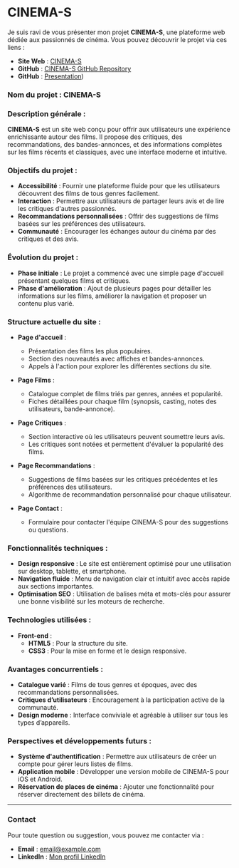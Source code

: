 # CINEMA-S

Je suis ravi de vous présenter mon projet **CINEMA-S**, une plateforme web dédiée aux passionnés de cinéma. Vous pouvez découvrir le projet via ces liens :

- **Site Web** : [CINEMA-S](https://mohammed-ben-cheikh.github.io/CINEMA-S/index.html)  
- **GitHub** : [CINEMA-S GitHub Repository](https://github.com/mohammed-ben-cheikh/CINEMA-S.git)
- **GitHub** : [Presentation](https://www.canva.com/design/DAGT9kM9PyA/CYOLEW1y8EylUSPRXGtlNg/edit?utm_content=DAGT9kM9PyA&utm_campaign=designshare&utm_medium=link2&utm_source=sharebutton))

### Nom du projet : CINEMA-S

### Description générale :

**CINEMA-S** est un site web conçu pour offrir aux utilisateurs une expérience enrichissante autour des films. Il propose des critiques, des recommandations, des bandes-annonces, et des informations complètes sur les films récents et classiques, avec une interface moderne et intuitive.

### Objectifs du projet :

- **Accessibilité** : Fournir une plateforme fluide pour que les utilisateurs découvrent des films de tous genres facilement.
- **Interaction** : Permettre aux utilisateurs de partager leurs avis et de lire les critiques d'autres passionnés.
- **Recommandations personnalisées** : Offrir des suggestions de films basées sur les préférences des utilisateurs.
- **Communauté** : Encourager les échanges autour du cinéma par des critiques et des avis.

### Évolution du projet :

- **Phase initiale** : Le projet a commencé avec une simple page d'accueil présentant quelques films et critiques.
- **Phase d'amélioration** : Ajout de plusieurs pages pour détailler les informations sur les films, améliorer la navigation et proposer un contenu plus varié.

### Structure actuelle du site :

- **Page d'accueil** :
  - Présentation des films les plus populaires.
  - Section des nouveautés avec affiches et bandes-annonces.
  - Appels à l'action pour explorer les différentes sections du site.

- **Page Films** :
  - Catalogue complet de films triés par genres, années et popularité.
  - Fiches détaillées pour chaque film (synopsis, casting, notes des utilisateurs, bande-annonce).
  
- **Page Critiques** :
  - Section interactive où les utilisateurs peuvent soumettre leurs avis.
  - Les critiques sont notées et permettent d'évaluer la popularité des films.

- **Page Recommandations** :
  - Suggestions de films basées sur les critiques précédentes et les préférences des utilisateurs.
  - Algorithme de recommandation personnalisé pour chaque utilisateur.

- **Page Contact** :
  - Formulaire pour contacter l'équipe CINEMA-S pour des suggestions ou questions.

### Fonctionnalités techniques :

- **Design responsive** : Le site est entièrement optimisé pour une utilisation sur desktop, tablette, et smartphone.
- **Navigation fluide** : Menu de navigation clair et intuitif avec accès rapide aux sections importantes.
- **Optimisation SEO** : Utilisation de balises méta et mots-clés pour assurer une bonne visibilité sur les moteurs de recherche.

### Technologies utilisées :

- **Front-end** :
  - **HTML5** : Pour la structure du site.
  - **CSS3** : Pour la mise en forme et le design responsive.
### Avantages concurrentiels :

- **Catalogue varié** : Films de tous genres et époques, avec des recommandations personnalisées.
- **Critiques d’utilisateurs** : Encouragement à la participation active de la communauté.
- **Design moderne** : Interface conviviale et agréable à utiliser sur tous les types d’appareils.

### Perspectives et développements futurs :

- **Système d'authentification** : Permettre aux utilisateurs de créer un compte pour gérer leurs listes de films.
- **Application mobile** : Développer une version mobile de CINEMA-S pour iOS et Android.
- **Réservation de places de cinéma** : Ajouter une fonctionnalité pour réserver directement des billets de cinéma.

---

### Contact

Pour toute question ou suggestion, vous pouvez me contacter via :

- **Email** : [email@example.com](bencheikh.official@gmail.com)  
- **LinkedIn** : [Mon profil LinkedIn](https://www.linkedin.com/in/mohammed-ben-cheikh)
